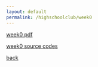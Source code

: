 ```yaml
---
layout: default
permalink: /highschoolclub/week0
---
```


[week0 pdf](https://s3.ap-northeast-2.amazonaws.com/gusals3587/Hello%2C+World/week0.pdf)

[week0 source codes](https://s3.ap-northeast-2.amazonaws.com/gusals3587/Hello%2C+World/src0.zip)

[back](./)
